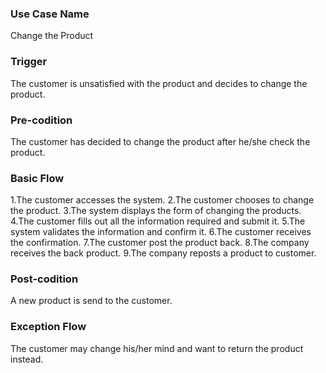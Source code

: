 ### Use Case Name
Change the Product

### Trigger
The customer is unsatisfied with the product and decides to change the product.

### Pre-codition
The customer has decided to change the product after he/she check the product.

### Basic Flow

1.The customer accesses the system.
2.The customer chooses to change the product.
3.The system displays the form of changing the products.
4.The customer fills out all the information required and submit it.
5.The system validates the information and confirm it.
6.The customer receives the confirmation.
7.The customer post the product back.
8.The company receives the back product.
9.The company reposts a product to customer.

### Post-codition
A new product is send to the customer.

### Exception Flow
The customer may change his/her mind and want to return the product instead.
